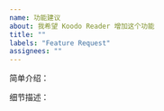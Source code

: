```yaml
---
name: 功能建议
about: 我希望 Koodo Reader 增加这个功能
title: ""
labels: "Feature Request"
assignees: ""
---
```


<!--
  提交之前，请先阅读 Koodo 的开发计划，确保您的需求不在开发计划中，不要上手没几分钟就跑来提一大堆要求，尤其提的还都是早就有的功能
  https://www.notion.so/troyeguo/215baeda57804fd29dbb0e91d1e6a021?v=360c00183d944b598668f34c255edfd7
-->

简单介绍：

细节描述：
